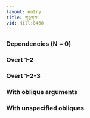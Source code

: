 ```yaml
---
layout: entry
title: གཅུགས་
vid: Hill:0460
---
```

### Dependencies (N = 0)


### Overt 1-2


### Overt 1-2-3


### With oblique arguments


### With unspecified obliques
